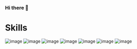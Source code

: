 ### Hi there 👋

# Skills

![image](https://img.shields.io/badge/Django-092E20?style=for-the-badge&logo=django&logoColor=green) ![image](https://img.shields.io/badge/React-20232A?style=for-the-badge&logo=react&logoColor=61DAF) ![image](https://img.shields.io/badge/next.js-000000?style=for-the-badge&logo=nextdotjs&logoColor=white) ![image](	https://img.shields.io/badge/PostgreSQL-316192?style=for-the-badge&logo=postgresql&logoColor=white) ![image](https://img.shields.io/badge/MongoDB-4EA94B?style=for-the-badge&logo=mongodb&logoColor=white) ![image](https://img.shields.io/badge/PayPal-00457C?style=for-the-badge&logo=paypal&logoColor=white) ![image](https://img.shields.io/badge/Stripe-626CD9?style=for-the-badge&logo=Stripe&logoColor=white)
